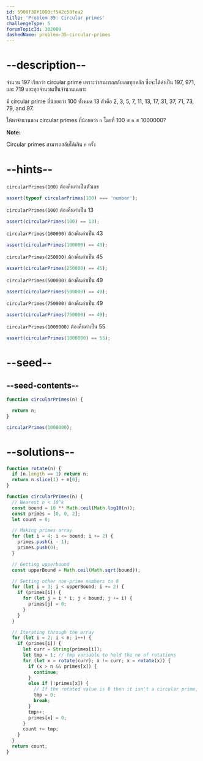 ```yaml
---
id: 5900f38f1000cf542c50fea2
title: 'Problem 35: Circular primes'
challengeType: 5
forumTopicId: 302009
dashedName: problem-35-circular-primes
---
```


# --description--

จำนวน 197 เรียกว่า circular prime เพราะว่าสามารถสลับเลขทุกหลัก ซึ่งจะได้ค่าเป็น 197, 971, และ 719 และทุกจำนวนเป็นจำนวนเฉพาะ

มี circular prime ที่น้อยกว่า 100 ทั้งหมด 13 ตัวคือ 2, 3, 5, 7, 11, 13, 17, 31, 37, 71, 73, 79, and 97.

ให้หาจำนวนของ circular primes ที่น้อยกว่า `n` โดยที่ 100 ≤ `n` ≤ 1000000?

**Note:**  

Circular primes สามารถสลับได้เกิน `n` ครั้ง

# --hints--

`circularPrimes(100)` ต้องคืนค่าเป็นตัวเลข

```js
assert(typeof circularPrimes(100) === 'number');
```

`circularPrimes(100)` ต้องคืนค่าเป็น 13

```js
assert(circularPrimes(100) == 13);
```

`circularPrimes(100000)` ต้องคืนค่าเป็น 43

```js
assert(circularPrimes(100000) == 43);
```

`circularPrimes(250000)` ต้องคืนค่าเป็น 45

```js
assert(circularPrimes(250000) == 45);
```

`circularPrimes(500000)` ต้องคืนค่าเป็น 49

```js
assert(circularPrimes(500000) == 49);
```

`circularPrimes(750000)` ต้องคืนค่าเป็น 49

```js
assert(circularPrimes(750000) == 49);
```

`circularPrimes(1000000)` ต้องคืนค่าเป็น 55

```js
assert(circularPrimes(1000000) == 55);
```

# --seed--

## --seed-contents--

```js
function circularPrimes(n) {

  return n;
}

circularPrimes(1000000);
```

# --solutions--

```js
function rotate(n) {
  if (n.length == 1) return n;
  return n.slice(1) + n[0];
}

function circularPrimes(n) {
  // Nearest n < 10^k
  const bound = 10 ** Math.ceil(Math.log10(n));
  const primes = [0, 0, 2];
  let count = 0;

  // Making primes array
  for (let i = 4; i <= bound; i += 2) {
    primes.push(i - 1);
    primes.push(0);
  }

  // Getting upperbound
  const upperBound = Math.ceil(Math.sqrt(bound));

  // Setting other non-prime numbers to 0
  for (let i = 3; i < upperBound; i += 2) {
    if (primes[i]) {
      for (let j = i * i; j < bound; j += i) {
        primes[j] = 0;
      }
    }
  }

  // Iterating through the array
  for (let i = 2; i < n; i++) {
    if (primes[i]) {
      let curr = String(primes[i]);
      let tmp = 1; // tmp variable to hold the no of rotations
      for (let x = rotate(curr); x != curr; x = rotate(x)) {
        if (x > n && primes[x]) {
          continue;
        }
        else if (!primes[x]) {
          // If the rotated value is 0 then it isn't a circular prime, break the loop
          tmp = 0;
          break;
        }
        tmp++;
        primes[x] = 0;
      }
      count += tmp;
    }
  }
  return count;
}
```
